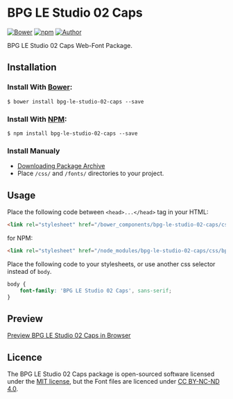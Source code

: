 # BPG LE Studio 02 Caps

[![Bower](https://img.shields.io/bower/v/bpg-le-studio-02-caps.svg)](http://bower.io/search/?q=bpg-le-studio-02-caps)
[![npm](https://img.shields.io/npm/v/bpg-le-studio-02-caps.svg)](https://www.npmjs.com/package/bpg-le-studio-02-caps)
[![Author](https://img.shields.io/badge/Font_Author-Besarion_Gugushvili-blue.svg)](https://github.com/web-fonts/bpg-le-studio-02-caps)

BPG LE Studio 02 Caps Web-Font Package.

## Installation

### Install With [Bower](http://bower.io):

```
$ bower install bpg-le-studio-02-caps --save
```

### Install With [NPM](https://www.npmjs.com):

```
$ npm install bpg-le-studio-02-caps --save
```

### Install Manualy

* [Downloading Package Archive](https://github.com/web-fonts/bpg-le-studio-02-caps/archive/master.zip)
* Place `/css/` and `/fonts/` directories to your project.

## Usage

Place the following code between `<head>...</head>` tag in your HTML:

```html
<link rel="stylesheet" href="/bower_components/bpg-le-studio-02-caps/css/bpg-le-studio-02-caps.css">
```

for NPM:

```html
<link rel="stylesheet" href="/node_modules/bpg-le-studio-02-caps/css/bpg-le-studio-02-caps.css">
```

Place the following code to your stylesheets, or use another css selector instead of `body`.

```css
body {
    font-family: 'BPG LE Studio 02 Caps', sans-serif;
}
```

## Preview

[Preview BPG LE Studio 02 Caps in Browser](http://web-fonts.ge/bpg-le-studio-02-caps)

## Licence

The BPG LE Studio 02 Caps package is open-sourced software licensed under the [MIT license](http://opensource.org/licenses/MIT), but the Font files are licenced under [CC BY-NC-ND 4.0](http://creativecommons.org/licenses/by-nc-nd/4.0/).
